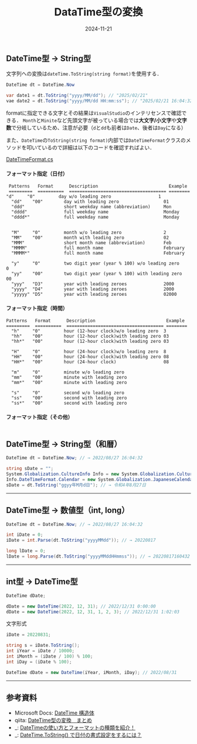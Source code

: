 ﻿---
title: DataTime型の変換
date: 2024-11-21
category: C#
tags:
  - C#
---

## DateTime型 → String型

文字列への変換は`dateTime.ToString(string format)`を使用する．

```cs
DateTime dt = DateTime.Now

var date1 = dt.ToString("yyyy/MM/dd"); // "2025/02/21"
vae date2 = dt.ToString("yyyy/MM/dd HH:mm:ss"); // "2025/02/21 16:04:32"
```

formatに指定できる文字とその結果は`VisualStudio`のインテリセンスで確認できる．
`Month`と`Minite`など先頭文字が被っている場合では**大文字/小文字**や**文字数**で分岐しているため、注意が必要（`d`と`dd`も前者は`Date`、後者は`Day`になる）

また、`DateTime`の`ToString(string format)`内部では`DateTimeFormat`クラスのメソッドを叩いているので詳細は以下のコードを確認すればよい．

[DateTimeFormat.cs](https://github.com/dotnet/runtime/blob/main/src/libraries/System.Private.CoreLib/src/System/Globalization/DateTimeFormat.cs#L125)



#### フォーマット指定（日付）

```
 Patterns   Format      Description                           Example
 =========  ==========  ===================================== ========
"d"     "0"         day w/o leading zero                  1
  "dd"    "00"        day with leading zero                 01
  "ddd"               short weekday name (abbreviation)     Mon
  "dddd"              full weekday name                     Monday
  "dddd*"             full weekday name                     Monday


  "M"     "0"         month w/o leading zero                2
  "MM"    "00"        month with leading zero               02
  "MMM"               short month name (abbreviation)       Feb
  "MMMM"              full month name                       February
  "MMMM*"             full month name                       February

  "y"     "0"         two digit year (year % 100) w/o leading zero           0
  "yy"    "00"        two digit year (year % 100) with leading zero          00
  "yyy"   "D3"        year with leading zeroes              2000
  "yyyy"  "D4"        year with leading zeroes              2000
  "yyyyy" "D5"        year with leading zeroes              02000
```

#### フォーマット指定（時間）
```
Patterns   Format      Description                           Example
=========  ==========  ===================================== ========
  "h"     "0"         hour (12-hour clock)w/o leading zero  3
  "hh"    "00"        hour (12-hour clock)with leading zero 03
  "hh*"   "00"        hour (12-hour clock)with leading zero 03

  "H"     "0"         hour (24-hour clock)w/o leading zero  8
  "HH"    "00"        hour (24-hour clock)with leading zero 08
  "HH*"   "00"        hour (24-hour clock)                  08

  "m"     "0"         minute w/o leading zero
  "mm"    "00"        minute with leading zero
  "mm*"   "00"        minute with leading zero

  "s"     "0"         second w/o leading zero
  "ss"    "00"        second with leading zero
  "ss*"   "00"        second with leading zero
```

#### フォーマット指定（その他）
```
```



## DateTime型 → String型（和暦）
```cs
DateTime dt = DateTime.Now; // → 2022/08/27 16:04:32

string sDate = "";
System.Globalization.CultureInfo Info = new System.Globalization.CultureInfo("ja-JP");
Info.DateTimeFormat.Calendar = new System.Globalization.JapaneseCalendar();
sDate = dt.ToString("ggyy年M月d日"); // → 令和4年8月27日
```


---
## DateTime型 → 数値型（int, long）
```cs
DateTime dt = DateTime.Now; // → 2022/08/27 16:04:32

int iDate = 0;
iDate = int.Parse(dt.ToString("yyyyMMdd")); // → 20220817

long lDate = 0;
lDate = long.Parse(dt.ToString("yyyyMMddHHmmss")); // → 20220817160432
```

---
## int型 → DateTime型

```cs
DateTime dDate;

dDate = new DateTime(2022, 12, 31); // 2022/12/31 0:00:00
dDate = new DateTime(2022, 12, 31, 1, 2, 3); // 2022/12/31 1:02:03
```

文字形式
```cs
iDate = 20220831;

string s = iDate.ToString();
int iYear = iDate / 10000;
int iMonth = (iDate / 100) % 100;
int iDay = (iDate % 100);

DateTime dDate = new DateTime(iYear, iMonth, iDay); // 2022/08/31
```



---
## 参考資料
- Microsoft Docs: [DateTime 構造体](https://learn.microsoft.com/ja-jp/dotnet/api/system.datetime?view=net-8.0)
- qiita: [DateTime型の変換　まとめ](https://qiita.com/t_hane/items/c418e5b531156afeb2f9)
- _: [DateTimeの使い方とフォーマットの種類を紹介！](https://marunaka-blog.com/csharp-datetime/)
- _: [DateTime.ToString() で日付の書式設定をするには？](https://marunaka-blog.com/csharp-datetime-tostring/4514/)
